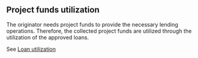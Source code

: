 ## Project funds utilization

The originator needs project funds to provide the necessary lending operations. Therefore, the collected project funds are utilized through the utilization of the approved loans.

See [Loan utilization](#ref-3-4)

<div style="page-break-after: always;"></div>
